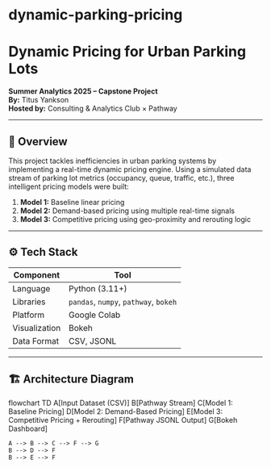 # dynamic-parking-pricing
# Dynamic Pricing for Urban Parking Lots  
**Summer Analytics 2025 – Capstone Project**  
**By:** Titus Yankson  
**Hosted by:** Consulting & Analytics Club × Pathway

---

## 🧾 Overview

This project tackles inefficiencies in urban parking systems by implementing a real-time dynamic pricing engine. Using a simulated data stream of parking lot metrics (occupancy, queue, traffic, etc.), three intelligent pricing models were built:

1. **Model 1:** Baseline linear pricing  
2. **Model 2:** Demand-based pricing using multiple real-time signals  
3. **Model 3:** Competitive pricing using geo-proximity and rerouting logic

---

## ⚙️ Tech Stack

| Component     | Tool |
|---------------|------|
| Language      | Python (3.11+)  
| Libraries     | `pandas`, `numpy`, `pathway`, `bokeh`  
| Platform      | Google Colab  
| Visualization | Bokeh  
| Data Format   | CSV, JSONL  

---

## 🏗 Architecture Diagram

flowchart TD
    A[Input Dataset (CSV)]
    B[Pathway Stream]
    C[Model 1: Baseline Pricing]
    D[Model 2: Demand-Based Pricing]
    E[Model 3: Competitive Pricing + Rerouting]
    F[Pathway JSONL Output]
    G[Bokeh Dashboard]

    A --> B --> C --> F --> G
    B --> D --> F
    B --> E --> F
